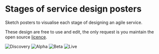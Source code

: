 # Stages of service design posters
Sketch posters to visualise each stage of designing an agile service.

These design are free to use and edit, the only request is you maintain the open source [licence](http://unlicense.org/UNLICENSE).

![Discovery](https://raw.githubusercontent.com/eliothill/service-design-posters/master/Discovery.jpg)
![Alpha](https://raw.githubusercontent.com/eliothill/service-design-posters/master/Alpha.jpg)
![Beta](https://raw.githubusercontent.com/eliothill/service-design-posters/master/Beta.jpg)
![Live](https://raw.githubusercontent.com/eliothill/service-design-posters/master/Live.jpg)
